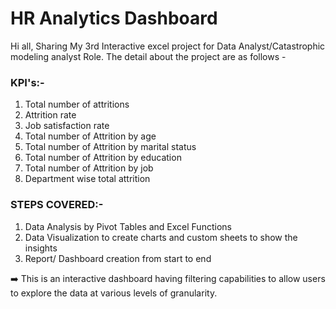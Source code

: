 # HR Analytics Dashboard
Hi all,
Sharing My 3rd Interactive excel project for Data Analyst/Catastrophic modeling analyst Role. The detail about the project are as follows -

### KPI's:-
 1. Total number of attritions 
 2. Attrition rate 
 3. Job satisfaction rate 
 4. Total number of Attrition by age
 5. Total number of Attrition by marital status
 6. Total number of Attrition by education
 7. Total number of Attrition by job
 8. Department wise total attrition

### STEPS COVERED:-
 1. Data Analysis by Pivot Tables and Excel Functions
 2. Data Visualization to create charts and custom sheets to show the insights
 3. Report/ Dashboard creation from start to end

➡️ This is an interactive dashboard having filtering capabilities to allow users to explore the data at various levels of granularity.
